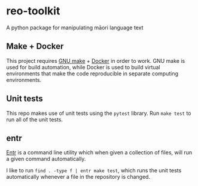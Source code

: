 # reo-toolkit

A python package for manipulating māori language text

## Make + Docker

This project requires [GNU make](https://www.gnu.org/software/make/) + [Docker](https://www.docker.com/) in order to work. GNU make is used for build automation, while Docker is used to build virtual environments that make the code reproducible in separate computing environments.

## Unit tests

This repo makes use of unit tests using the `pytest` library. Run `make test` to run all of the unit tests.

## entr

[Entr](http://eradman.com/entrproject/) is a command line utility which when given a collection of files, will run a given command automatically.

I like to run `find . -type f | entr make test`, which runs the unit tests automatically whenever a file in the repository is changed.
